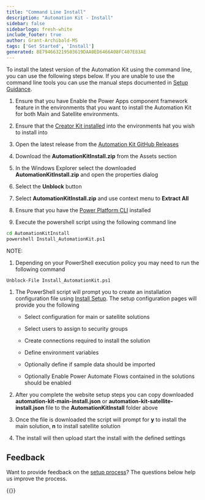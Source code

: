 ```yaml
---
title: "Command Line Install"
description: "Automation Kit - Install"
sidebar: false
sidebarlogo: fresh-white
include_footer: true
author: Grant-Archibald-MS
tags: ['Get Started', 'Install']
generated: BE794663219503619DAA0ED6466A08FC407E83AE
---
```


To install the latest version of the Automation Kit using the command line, you can use the following steps below. If you are unable to use the command line tools you can use the manual steps documented in [Setup Guidance](https://learn.microsoft.com/power-automate/guidance/automation-kit/setup/prerequisites).

1. Ensure that you have <a ref='https://learn.microsoft.com/en-us/power-apps/developer/component-framework/component-framework-for-canvas-apps#enable-the-power-apps-component-framework-feature' target="_blank">Enable the Power Apps component framework feature</a> in the environments that you want to install the Automation Kit for both Main and Satellite environments.

1. Ensure that the <a href="https://appsource.microsoft.com/en-us/product/dynamics-365/microsoftpowercatarch.creatorkit1?tab=Reviews" target="_blank">Creator Kit installed</a> into the environments hat you wish to install into

1. Open the latest release from the <a href="https://github.com/microsoft/powercat-automation-kit/releases" target="_blank">Automation Kit GitHub Releases</a>

1. Download the **AutomationKitInstall.zip** from the Assets section

1. In the Windows Explorer select the downloaded **AutomationKitInstall.zip** and open the properties dialog

1. Select the **Unblock** button

1. Select **AutomationKitInstall.zip** and use context menu to **Extract All**

1. Ensure that you have the <a href="https://learn.microsoft.com/en-us/power-platform/developer/cli/introduction" target="_blank">Power Platform CLI</a> installed

1. Execute the powershell script using the following command line

```cmd
cd AutomationKitInstall
powershell Install_AutomationKit.ps1
```

NOTE:
1. Depending on your PowerShell execution policy you may need to run the following command

```cmd
Unblock-File Install_AutomationKit.ps1
```

1. The PowerShell script will prompt you to create an installation configuration file using [Install Setup](/en-gb/get-started/setup). The setup configuration pages will provide you the following

    - Select configuration for main or satellite solutions
   
    - Select users to assign to security groups
   
    - Create connections required to install the solution
    
    - Define environment variables
    
    - Optionally define if sample data should be imported
    
    - Optionally Enable Power Automate Flows contained in the solutions should be enabled

1. After you complete the website setup steps you can copy downloaded **automation-kit-main-install.json** or **automation-kit-satellite-install.json** file to the **AutomationKitInstall** folder above

1. Once the file is downloaded the script will prompt for **y** to install the main solution, **n** to install satellite solution

1. The install will then upload start the install with the defined settings

## Feedback

Want to provide feedback on the [setup process](/en-gb/get-started/setup)? The questions below help us improve the process.

{{<questions name="/content/en-gb/get-started/setup-feedback.json" completed="Thank you for providing feedback" showNavigationButtons="false" locale="en-gb">}}
